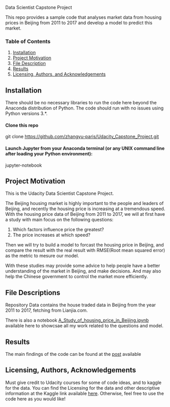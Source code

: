 Data Scientist Capstone Project

This repo provides a sample code that analyses market data from housing prices in Beijing from 2011 to 2017 and develop a model to predict this market.

### Table of Contents

1. [Installation](#installation)
2. [Project Motivation](#motivation)
3. [File Description](#files)
4. [Results](#results)
5. [Licensing, Authors, and Acknowledgements](#licensing)

## Installation <a name="installation"></a>

There should be no necessary libraries to run the code here beyond the Anaconda distribution of Python. The code should run with no issues using Python versions 3.*.

#### Clone this repo
git clone https://github.com/zhangyu-paris/Udacity_Capstone_Project.git

#### Launch Jupyter from your Anaconda terminal (or any UNIX command line after loading your Python environment):
jupyter-notebook

## Project Motivation<a name="motivation"></a>

This is the Udacity Data Scientist Capstone Project. 

The Beijing housing market is highly important to the people and leaders of Beijing, and recently the housing price is increasing at a tremendous speed. 
With the housing price data of Beijing from 2011 to 2017, we will at first have a study with main focus on the following questions:

1. Which factors influence price the greatest?
2. The price increases at which speed?

Then we will try to build a model to forcast the housing price in Beijing, and compare the result with the real result with RMSE(Root mean squared error) as the metric to mesure our model.

With these studies may provide some advice to help people have a better understanding of the market in Beijing, and make decisions. And may also help the Chinese government to control the market more efficiently.



## File Descriptions <a name="files"></a>

Repository Data contains the house traded data in Beijing from the year 2011 to 2017, fetching from Lianjia.com.

There is also a notebook [A_Study_of_housing_price_in_Beijing.ipynb](https://github.com/zhangyu-paris/Udacity_Capstone_Project/blob/master/A_Study_of_housing_price_in_Beijing.ipynb) available here  to showcsae all my work related to the questions and model.




## Results<a name="results"></a>

The main findings of the code can be found at the [post](https://medium.com/@zhangyu19900418/housing-price-in-beijing-study-and-model-prediction-beff87bde135) available


## Licensing, Authors, Acknowledgements<a name="licensing"></a>

Must give credit to Udacity courses for some of code ideas, and to kaggle for the data. You can find the Licensing for the data and other descriptive information at the Kaggle link available [here](https://www.kaggle.com/ruiqurm/lianjia). Otherwise, feel free to use the code here as you would like!
